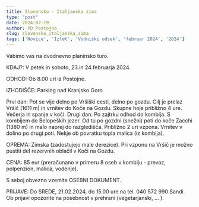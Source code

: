 ```yaml
---
title: Slovensko - Italjanska zima
type: "post"
date: 2024-02-19
author: PD Postojna
slug: slovensko_italjanska_zima
tags: ['Novice', 'Izlet', 'Vodniški odsek', 'februar 2024', '2024']
---
```


Vabimo vas na dvodnevno planinsko turo.

KDAJ?: V petek in soboto, 23.in 24.februarja 2024.

ODHOD: Ob 8.00 uri iz Postojne.

IZHODIŠČE: Parking nad Kranjsko Goro.

Prvi dan: Pot se vije delno po Vršiški cesti, delno po gozdu. Cilj je prelaz Vršič (1611 m) in vrnitev do Koče na Gozdu. Skupne hoje približno 4 ure. Večerja in spanje v koči.
Drugi dan: Po zajtrku odhod do kombija. S kombijem do Belopeških jezer. Od tu po gozdni (snežni) poti do koče Zacchi (1380 m) in malo naprej do razgledišča.
Približno 2 uri vzpona. Vrnitev v dolino po drugi poti. Nekje ob povratku topla malica (iz kombija).

OPREMA: Zimska (zadostujejo male derezice). Pri vzponu na Vršič je možno pustiti del rezervnih oblačil v Koči na Gozdu.

CENA: 85 eur (preračunano v primeru 8 oseb v kombiju - prevoz, polpenzion, malica, vodenje).

S seboj obvezno vzemite OSEBNI DOKUMENT.

PRIJAVE: Do SREDE, 21.02.2024, do 15.00 ure na tel. 040 572 990 Sandi. Ob prijavi opozorite na posebnost v prehrani (vegetarjanski, … ).